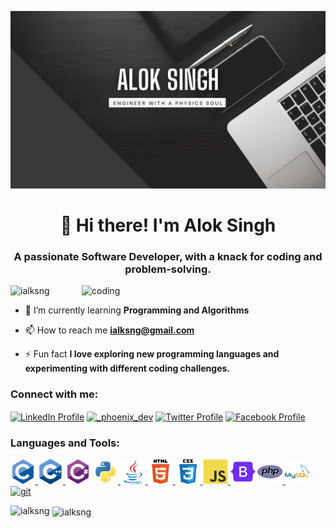 <!--
**ialksng/ialksng** is a ✨ _special_ ✨ repository because its `README.md` (this file) appears on your GitHub profile.

Here are some ideas to get you started:

- 🔭 I’m currently working on ...
- 🌱 I’m currently learning ...
- 👯 I’m looking to collaborate on ...
- 🤔 I’m looking for help with ...
- 💬 Ask me about ...
- 📫 How to reach me: ...
- 😄 Pronouns: ...
- ⚡ Fun fact: ...
-->
![logo](https://github.com/ialksng/ialksng/blob/main/Banner.png)

<h1 align="center">👋 Hi there! I'm Alok Singh</h1>
<h3 align="center">A passionate Software Developer, with a knack for coding and problem-solving.</h3>

<img align="right" alt="coding" width="390" src="https://media1.giphy.com/media/qgQUggAC3Pfv687qPC/giphy.gif">

<p align="left"> <img src="https://komarev.com/ghpvc/?username=phoenixdev100&label=Profile%20views&color=0e75b6&style=flat" alt="ialksng" /> </p>

- 🌱 I’m currently learning **Programming and Algorithms**

- 📫 How to reach me **ialksng@gmail.com**

- ⚡ Fun fact **I love exploring new programming languages and experimenting with different coding challenges.** 

<h3 align="left">Connect with me:</h3>
<p align="left">
<a href="https://www.linkedin.com/in/ialksng" target="_blank"><img align="center" src="https://raw.githubusercontent.com/rahuldkjain/github-profile-readme-generator/master/src/images/icons/Social/linked-in-alt.svg" alt="LinkedIn Profile" height="30" width="40" /></a>
<a href="https://instagram.com/ialksng" target="blank"><img align="center" src="https://raw.githubusercontent.com/rahuldkjain/github-profile-readme-generator/master/src/images/icons/Social/instagram.svg" alt="_phoenix_dev" height="30" width="40" /></a>
<a href="https://twitter.com/ialksng" target="_blank"><img align="center" src="https://raw.githubusercontent.com/rahuldkjain/github-profile-readme-generator/master/src/images/icons/Social/twitter.svg" alt="Twitter Profile" height="30" width="40" /></a>
<a href="https://facebook.com/ialksng" target="_blank"><img align="center" src="https://raw.githubusercontent.com/rahuldkjain/github-profile-readme-generator/master/src/images/icons/Social/facebook.svg" alt="Facebook Profile" height="30" width="40" /></a>

</p>

<h3 align="left">Languages and Tools:</h3>
<p align="left"> 
<a href="https://www.cprogramming.com/" target="_blank" rel="noreferrer"> 
<img src="https://raw.githubusercontent.com/devicons/devicon/master/icons/c/c-original.svg" alt="c" width="40" height="40"/> </a>
<a href="https://www.w3schools.com/cpp/" target="_blank" rel="noreferrer">
<img src="https://raw.githubusercontent.com/devicons/devicon/master/icons/cplusplus/cplusplus-original.svg" alt="cplusplus" width="40" height="40"/> </a>
<a href="https://docs.microsoft.com/en-us/dotnet/csharp/" target="_blank" rel="noreferrer">
<img src="https://raw.githubusercontent.com/devicons/devicon/master/icons/csharp/csharp-original.svg" alt="C#" width="40" height="40"/></a>
<a href="https://www.python.org" target="_blank" rel="noreferrer">
<img src="https://raw.githubusercontent.com/devicons/devicon/master/icons/python/python-original.svg" alt="python" width="40" height="40"/> </a>
<a href="https://www.java.com" target="_blank" rel="noreferrer">
<img src="https://raw.githubusercontent.com/devicons/devicon/master/icons/java/java-original.svg" alt="java" width="40" height="40"/> </a> 
<a href="https://www.w3.org/html/" target="_blank" rel="noreferrer">
<img src="https://raw.githubusercontent.com/devicons/devicon/master/icons/html5/html5-original-wordmark.svg" alt="html5" width="40" height="40"/> </a>
<a href="https://www.w3schools.com/css/" target="_blank" rel="noreferrer"> 
<img src="https://raw.githubusercontent.com/devicons/devicon/master/icons/css3/css3-original-wordmark.svg" alt="css3" width="40" height="40"/> </a> 
<a href="https://developer.mozilla.org/en-US/docs/Web/JavaScript" target="_blank" rel="noreferrer"> 
<img src="https://raw.githubusercontent.com/devicons/devicon/master/icons/javascript/javascript-original.svg" alt="javascript" width="40" height="40"/> </a>
<a href="https://getbootstrap.com/" target="_blank" rel="noreferrer">
<img src="https://raw.githubusercontent.com/devicons/devicon/master/icons/bootstrap/bootstrap-plain.svg" alt="Bootstrap" width="40" height="40"/></a>
<a href="https://www.php.net/" target="_blank" rel="noreferrer"> 
<img src="https://raw.githubusercontent.com/devicons/devicon/master/icons/php/php-original.svg" alt="PHP" width="40" height="40"/> </a>
<a href="https://www.mysql.com/" target="_blank" rel="noreferrer">
<img src="https://raw.githubusercontent.com/devicons/devicon/master/icons/mysql/mysql-original-wordmark.svg" alt="mysql" width="40" height="40"/> </a>
<a href="https://git-scm.com/" target="_blank" rel="noreferrer">
<img src="https://www.vectorlogo.zone/logos/git-scm/git-scm-icon.svg" alt="git" width="40" height="40"/> </a>
</p>
<p><img align="left" src="https://github-readme-stats.vercel.app/api/top-langs?username=ialksng&show_icons=true&locale=en&layout=compact" alt="ialksng" /></p>

<p>&nbsp;<img align="center" src="https://github-readme-stats.vercel.app/api?username=ialksng&show_icons=true&locale=en" alt="ialksng" /></p>

<!--<p><img align="center" src="https://github-readme-streak-stats.herokuapp.com/?user=ialksng&" alt="ialksng" /></p>-->
